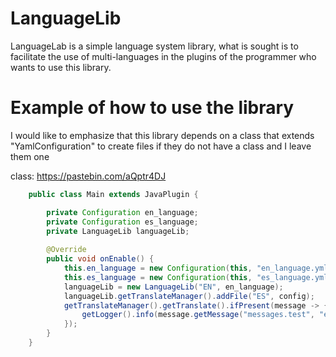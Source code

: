 # LanguageLib

LanguageLab is a simple language system library, what is sought is to facilitate the use of multi-languages ​​in the plugins of the programmer who wants to use this library.

# Example of how to use the library

I would like to emphasize that this library depends on a class that extends "YamlConfiguration" to create files if they do not have a class and I leave them one

class: https://pastebin.com/aQptr4DJ

```java
    public class Main extends JavaPlugin {

        private Configuration en_language;
        private Configuration es_language;
        private LanguageLib languageLib;
        
        @Override
        public void onEnable() {
            this.en_language = new Configuration(this, "en_language.yml");
            this.es_language = new Configuration(this, "es_language.yml");
            languageLib = new LanguageLib("EN", en_language);
            languageLib.getTranslateManager().addFile("ES", config);
            getTranslateManager().getTranslate().ifPresent(message -> {
                getLogger().info(message.getMessage("messages.test", "es").setVariable("%test%", "testing set variable"));
            });
        }       
    }   
```